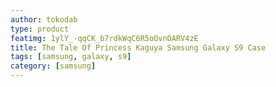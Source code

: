 ```yaml
---
author: tokodab
type: product
featimg: 1ylY_-qqCK_b7rdkWqC6R5oOvnOARV4zE
title: The Tale Of Princess Kaguya Samsung Galaxy S9 Case
tags: [samsung, galaxy, s9]
category: [samsung]
---
```

